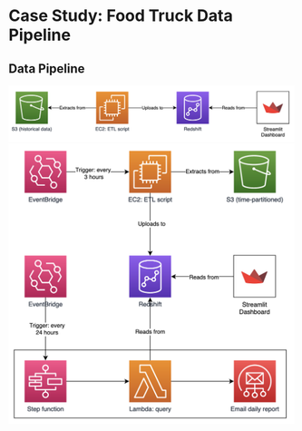 # Case Study: Food Truck Data Pipeline

## Data Pipeline

<img src="readme-images/partial-architecture.png">

<img src="readme-images/architecture.png">
